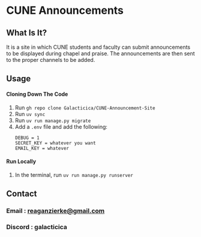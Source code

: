 # CUNE Announcements
## What Is It?
It is a site in which CUNE students and faculty can submit announcements to be displayed during chapel and praise. The announcements are then sent to the proper channels to be added.

## Usage
#### Cloning Down The Code
1. Run ```gh repo clone Galacticica/CUNE-Announcement-Site```
2. Run ```uv sync```
3. Run ```uv run manage.py migrate```
4. Add a ```.env``` file and add the following:
     ```
     DEBUG = 1
     SECRET_KEY = whatever you want
     EMAIL_KEY = whatever
     ```

#### Run Locally
1. In the terminal, run ```uv run manage.py runserver```

## Contact
### Email : reaganzierke@gmail.com
### Discord : galacticica

